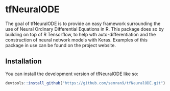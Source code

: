 
<!-- README.md is generated from README.Rmd. Please edit that file -->

# tfNeuralODE

<!-- badges: start -->
<!-- badges: end -->

The goal of tfNeuralODE is to provide an easy framework surrounding the
use of Neural Ordinary Differential Equations in R. This package does so
by building on top of R Tensorflow, to help wth auto-differentiation and
the construction of neural network models with Keras. Examples of this
package in use can be found on the project website.

## Installation

You can install the development version of tfNeuralODE like so:

``` r
devtools::install_github("https://github.com/semran9/tfNeuralODE.git")
```
